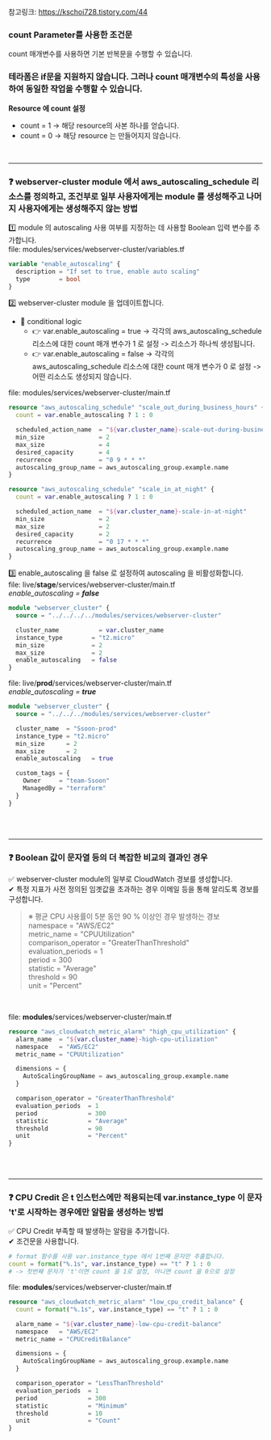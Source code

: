 참고링크:
https://kschoi728.tistory.com/44

### count Parameter를 사용한 조건문
count 매개변수를 사용하면 기본 반복문을 수행할 수 있습니다.


### 테라폼은 if문을 지원하지 않습니다. 그러나 count 매개변수의 특성을 사용하여 동일한 작업을 수행할 수 있습니다.
**Resource 에 count 설정**  
- count = 1 -> 해당 resource의 사본 하나를 얻습니다.
- count = 0 -> 해당 resource 는 만들어지지 않습니다.  

<br/>

---
### ❓ webserver-cluster module 에서 aws_autoscaling_schedule 리소스를 정의하고, 조건부로 일부 사용자에게는 module 를 생성해주고 나머지 사용자에게는 생성해주지 않는 방법
1️⃣ module 의 autoscaling 사용 여부를 지정하는 데 사용할 Boolean 입력 변수를 추가합니다.  
file: modules/services/webserver-cluster/variables.tf
```terraform
variable "enable_autoscaling" {
  description = "If set to true, enable auto scaling"
  type        = bool
}
```

2️⃣ webserver-cluster module 을 업데이트합니다.  
- 📌 conditional logic
  - 👉 var.enable_autoscaling = true -> 각각의 aws_autoscaling_schedule 리소스에 대한 count 매개 변수가 1 로 설정 -> 리소스가 하나씩 생성됩니다.  
  - 👉 var.enable_autoscaling = false -> 각각의 aws_autoscaling_schedule 리소스에 대한 count 매개 변수가 0 로 설정 -> 어떤 리소스도 생성되지 않습니다.


file: modules/services/webserver-cluster/main.tf
```terraform
resource "aws_autoscaling_schedule" "scale_out_during_business_hours" {
  count = var.enable_autoscaling ? 1 : 0

  scheduled_action_name  = "${var.cluster_name}-scale-out-during-business-hours"
  min_size               = 2
  max_size               = 4
  desired_capacity       = 4
  recurrence             = "0 9 * * *"
  autoscaling_group_name = aws_autoscaling_group.example.name
}

resource "aws_autoscaling_schedule" "scale_in_at_night" {
  count = var.enable_autoscaling ? 1 : 0

  scheduled_action_name  = "${var.cluster_name}-scale-in-at-night"
  min_size               = 2
  max_size               = 2
  desired_capacity       = 2
  recurrence             = "0 17 * * *"
  autoscaling_group_name = aws_autoscaling_group.example.name
}
```

3️⃣ enable_autoscaling 을 false 로 설정하여 autoscaling 을 비활성화합니다.    
file: live/**stage**/services/webserver-cluster/main.tf  
*enable_autoscaling = **false***
```terraform
module "webserver_cluster" {
  source = "../../../../modules/services/webserver-cluster"

  cluster_name           = var.cluster_name
  instance_type        = "t2.micro"
  min_size             = 2
  max_size             = 2
  enable_autoscaling   = false
}
```


file: live/**prod**/services/webserver-cluster/main.tf  
*enable_autoscaling = **true***
```terraform
module "webserver_cluster" {
  source = "../../../modules/services/webserver-cluster"

  cluster_name  = "Ssoon-prod"
  instance_type = "t2.micro"
  min_size      = 2
  max_size      = 2
  enable_autoscaling   = true

  custom_tags = {
    Owner     = "team-Ssoon"
    ManagedBy = "terraform"
  }
}
```

<br/>
<br/>

---
### ❓ Boolean 값이 문자열 등의 더 복잡한 비교의 결과인 경우
✅ webserver-cluster module의 일부로 CloudWatch 경보를 생성합니다.  
✔ 특정 지표가 사전 정의된 임곗값을 초과하는 경우 이메일 등을 통해 알리도록 경보를 구성합니다.  


> ※ 평균 CPU 사용률이 5분 동안 90 % 이상인 경우 발생하는 경보  
namespace   = "AWS/EC2"  
metric_name = "CPUUtilization"  
comparison_operator = "GreaterThanThreshold"  
evaluation_periods  = 1  
period              = 300  
statistic           = "Average"  
threshold           = 90  
unit                = "Percent"  
  
<br/>

file: **modules**/services/webserver-cluster/main.tf
```terraform
resource "aws_cloudwatch_metric_alarm" "high_cpu_utilization" {
  alarm_name  = "${var.cluster_name}-high-cpu-utilization"
  namespace   = "AWS/EC2"
  metric_name = "CPUUtilization"

  dimensions = {
    AutoScalingGroupName = aws_autoscaling_group.example.name
  }

  comparison_operator = "GreaterThanThreshold"
  evaluation_periods  = 1
  period              = 300
  statistic           = "Average"
  threshold           = 90
  unit                = "Percent"
}
```

<br/><br/>

---

### ❓ CPU Credit 은 t 인스턴스에만 적용되는데 var.instance_type 이 문자 't'로 시작하는 경우에만 알람을 생성하는 방법
✅ CPU Credit 부족할 때 발생하는 알람을 추가합니다.  
✔ 조건문을 사용합니다.  
```terraform
# format 함수를 사용 var.instance_type 에서 1번째 문자만 추출합니다.
count = format("%.1s", var.instance_type) == "t" ? 1 : 0
# -> 첫번째 문자가 't'이면 count 을 1로 설정, 아니면 count 을 0으로 설정
```
  
file: **modules**/services/webserver-cluster/main.tf
```terraform
resource "aws_cloudwatch_metric_alarm" "low_cpu_credit_balance" {
  count = format("%.1s", var.instance_type) == "t" ? 1 : 0

  alarm_name = "${var.cluster_name}-low-cpu-credit-balance"
  namespace   = "AWS/EC2"
  metric_name = "CPUCreditBalance"

  dimensions = {
    AutoScalingGroupName = aws_autoscaling_group.example.name
  }

  comparison_operator = "LessThanThreshold"
  evaluation_periods  = 1
  period              = 300
  statistic           = "Minimum"
  threshold           = 10
  unit                = "Count"
}
```